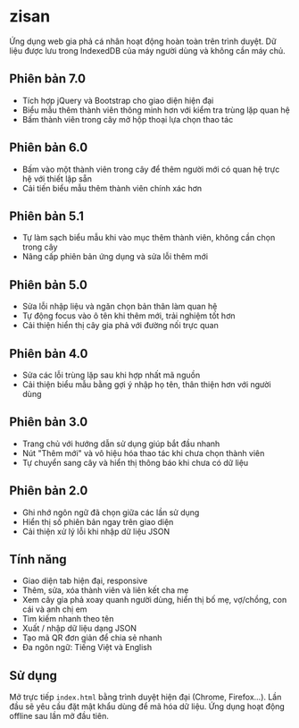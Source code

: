 # zisan

Ứng dụng web gia phả cá nhân hoạt động hoàn toàn trên trình duyệt. Dữ liệu được lưu trong IndexedDB của máy người dùng và không cần máy chủ.

## Phiên bản 7.0

- Tích hợp jQuery và Bootstrap cho giao diện hiện đại
- Biểu mẫu thêm thành viên thông minh hơn với kiểm tra trùng lặp quan hệ
- Bấm thành viên trong cây mở hộp thoại lựa chọn thao tác

## Phiên bản 6.0

- Bấm vào một thành viên trong cây để thêm người mới có quan hệ trực hệ với thiết lập sẵn
- Cải tiến biểu mẫu thêm thành viên chính xác hơn

## Phiên bản 5.1

- Tự làm sạch biểu mẫu khi vào mục thêm thành viên, không cần chọn trong cây
- Nâng cấp phiên bản ứng dụng và sửa lỗi thêm mới

## Phiên bản 5.0

- Sửa lỗi nhập liệu và ngăn chọn bản thân làm quan hệ
- Tự động focus vào ô tên khi thêm mới, trải nghiệm tốt hơn
- Cải thiện hiển thị cây gia phả với đường nối trực quan

## Phiên bản 4.0

- Sửa các lỗi trùng lặp sau khi hợp nhất mã nguồn
- Cải thiện biểu mẫu bằng gợi ý nhập họ tên, thân thiện hơn với người dùng

## Phiên bản 3.0

- Trang chủ với hướng dẫn sử dụng giúp bắt đầu nhanh
- Nút "Thêm mới" và vô hiệu hóa thao tác khi chưa chọn thành viên
- Tự chuyển sang cây và hiển thị thông báo khi chưa có dữ liệu

## Phiên bản 2.0

- Ghi nhớ ngôn ngữ đã chọn giữa các lần sử dụng
- Hiển thị số phiên bản ngay trên giao diện
- Cải thiện xử lý lỗi khi nhập dữ liệu JSON

## Tính năng

- Giao diện tab hiện đại, responsive
- Thêm, sửa, xóa thành viên và liên kết cha mẹ
- Xem cây gia phả xoay quanh người dùng, hiển thị bố mẹ, vợ/chồng, con cái và anh chị em
- Tìm kiếm nhanh theo tên
- Xuất / nhập dữ liệu dạng JSON
- Tạo mã QR đơn giản để chia sẻ nhanh
- Đa ngôn ngữ: Tiếng Việt và English

## Sử dụng
Mở trực tiếp `index.html` bằng trình duyệt hiện đại (Chrome, Firefox...). Lần đầu sẽ yêu cầu đặt mật khẩu dùng để mã hóa dữ liệu. Ứng dụng hoạt động offline sau lần mở đầu tiên.

